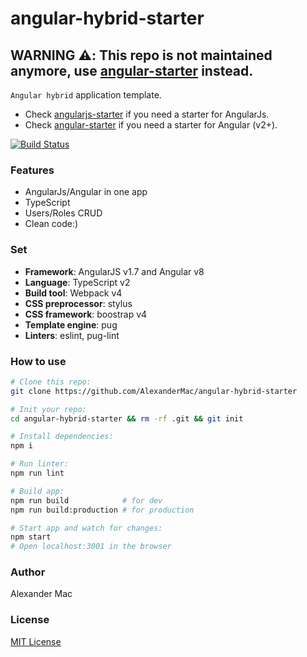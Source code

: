 # angular-hybrid-starter

## WARNING :warning:: This repo is not maintained anymore, use [angular-starter](https://github.com/AlexanderMac/angular-starter) instead.

`Angular hybrid` application template.
- Check [angularjs-starter](https://github.com/AlexanderMac/angularjs-starter) if you need a starter for AngularJs.
- Check [angular-starter](https://github.com/AlexanderMac/angular-starter) if you need a starter for Angular (v2+).

[![Build Status](https://travis-ci.org/AlexanderMac/angular-hybrid-starter.svg?branch=master)](https://travis-ci.org/AlexanderMac/angular-hybrid-starter)

### Features
- AngularJs/Angular in one app
- TypeScript
- Users/Roles CRUD
- Clean code:)

### Set
- **Framework**: AngularJS v1.7 and Angular v8
- **Language**: TypeScript v2
- **Build tool**: Webpack v4
- **CSS preprocessor**: stylus
- **CSS framework**: boostrap v4
- **Template engine**: pug
- **Linters**: eslint, pug-lint

### How to use
```sh
# Clone this repo:
git clone https://github.com/AlexanderMac/angular-hybrid-starter

# Init your repo:
cd angular-hybrid-starter && rm -rf .git && git init

# Install dependencies:
npm i

# Run linter:
npm run lint

# Build app:
npm run build            # for dev
npm run build:production # for production

# Start app and watch for changes:
npm start
# Open localhost:3001 in the browser
```

### Author
Alexander Mac

### License
[MIT License](license)
